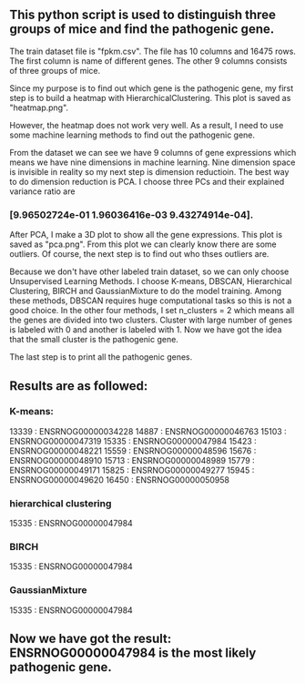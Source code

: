 ## This python script is used to distinguish three groups of mice and find the pathogenic gene.

The train dataset file is "fpkm.csv". The file has 10 columns and 16475 rows. The first column is name of different genes. The other 9 columns consists of three groups of mice.

Since my purpose is to find out which gene is the pathogenic gene, my first step is to build a heatmap with HierarchicalClustering. This plot is saved as "heatmap.png".

However, the heatmap does not work very well. As a result, I need to use some machine learning methods to find out the pathogenic gene. 

From the dataset we can see we have 9 columns of gene expressions which means we have nine dimensions in machine learning. Nine dimension space is invisible in reality so my next step is dimension reductioin. The best way to do dimension reduction is PCA. I choose three PCs and their explained variance ratio are 
### [9.96502724e-01 1.96036416e-03 9.43274914e-04].

After PCA, I make a 3D plot to show all the gene expressions. This plot is saved as "pca.png". From this plot we can clearly know there are some outliers. Of course, the next step is to find out who thses outliers are.

Because we don't have other labeled train dataset, so we can only choose Unsupervised Learning Methods. I choose K-means, DBSCAN, Hierarchical Clustering, BIRCH and GaussianMixture to do the model training. Among these methods, DBSCAN requires huge computational tasks so this is not a good choice. In the other four methods, I set n_clusters = 2 which means all the genes are divided into two clusters. Cluster with large number of genes is labeled with 0 and another is labeled with 1. Now we have got the idea that the small cluster is the pathogenic gene. 

The last step is to print all the pathogenic genes. 
## Results are as followed:

### K-means:
13339 : ENSRNOG00000034228
14887 : ENSRNOG00000046763
15103 : ENSRNOG00000047319
15335 : ENSRNOG00000047984
15423 : ENSRNOG00000048221
15559 : ENSRNOG00000048596
15676 : ENSRNOG00000048910
15713 : ENSRNOG00000048989
15779 : ENSRNOG00000049171
15825 : ENSRNOG00000049277
15945 : ENSRNOG00000049620
16450 : ENSRNOG00000050958

### hierarchical clustering
15335 : ENSRNOG00000047984

### BIRCH
15335 : ENSRNOG00000047984

### GaussianMixture
15335 : ENSRNOG00000047984

## Now we have got the result: ENSRNOG00000047984 is the most likely pathogenic gene.
